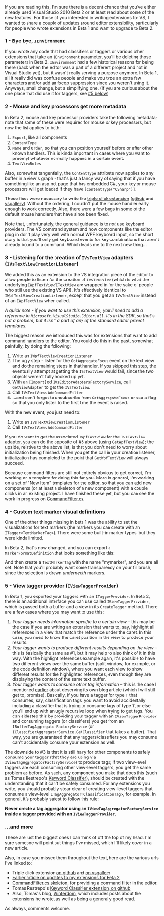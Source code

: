 <!-- What's new for extenders in Beta 2? -->

If you are reading this, I'm sure there is a decent chance that you've either already used Visual Studio 2010 Beta 2 or at least read about some of the new features.  For those of you interested in writing extensions for VS, I wanted to share a couple of updates around editor extensibility, particularly for people who wrote extensions in Beta 1 and want to upgrade to Beta 2.

### 1 - Bye bye, `IEnvironment`
If you wrote any code that had classifiers or taggers or various other extensions that take an `IEnvironment` parameter, you'll be deleting those parameters in Beta 2. `IEnvironment` had a few historical reasons for being there (back when the editor was a part of a different project and not in Visual Studio yet), but it wasn't really serving a purpose anymore.  In Beta 1, all it really did was confuse people and make you type an extra few characters and/or add an fxcop suppression since you weren't using it. Anyways, small change, but a simplifying one.  (If you are curious about the one place that did use it for taggers, see [#5 below](#viewtagger)).

### 2 - Mouse and key processors get more metadata
In Beta 2, mouse and key processor providers take the following metadata; note that some of these were required for mouse *or* key processors, but now the list applies to both:

  1. `Export`, like all components
  1. `ContentType` 
  1. `Name` and `Order`, so that you can position yourself before or after other known handlers.  This is kinda important in cases where you want to preempt whatever normally happens in a certain event.
  1. `TextViewRoles`

Also, somewhat tangentially, the `ContentType` attribute now applies to any buffer in a view's graph - that's just a fancy way of saying that if you have something like an asp.net page that has embedded C#, your key or mouse processors will get loaded if they have `[ContentType("CSharp")]`.

These fixes were necessary to write the [triple click extension][tripleclick] ([github][tcgithub] and [vsgallery][tcvsgallery]).  Without the ordering, I couldn't put the mouse handler early enough to work correctly.  Also, there were a few bugs in some of the default mouse handlers that have since been fixed.

Note that, unfortunately, the general guidance is to *not* use keyboard providers.  The VS command system and how components like the editor plug in don't play very well with normal WPF keyboard input, so the short story is that you'll only get keyboard events for key combinations that aren't already bound to a command.  Which leads me to the next new thing...

### 3 - Listening for the creation of `IVsTextView` adapters (`IVsTextViewCreationListener`)

We added this as an extension to the VS integration piece of the editor to allow people to listen for the creation of `IVsTextView` (which is what the underlying `IWpfTextView`/`ITextView` are wrapped in for the sake of people who still use the existing VS API).  It's effectively identical to `IWpfTextViewCreationListener`, except that you get an `IVsTextView` instead of an `IWpfTextView` when called.

*A quick note - if you want to use this extension, you'll need to add a reference to `Microsoft.VisualStudio.Editor.dll`.  It's in the SDK, so that's not a problem, but it isn't a part of any of the standard editor project templates.*

The biggest reason we introduced this was for extensions that want to add command handlers to the editor.  You could do this in the past, somewhat painfully, by doing the following:

  1. Write an `IWpfTextViewCreationListener`
  1. The ugly step - listen for the `GotAggregateFocus` event on the text view and do the remaining steps in that handler.  If you skipped this step, the eventually attempt at getting the `IVsTextView` would fail, since the two objects weren't fully hooked up yet.
  1. With an `[Import]`ed `IVsEditorAdaptersFactoryService`, call `GetViewAdapter` to get the `IVsTextView`.
  1. Call `IVsTextView.AddCommandFilter`
  1. ...and don't forget to unsubscribe from `GotAggregateFocus` or use a flag so that you only listen to the first time the event is raised.

With the new event, you just need to:

  1. Write an `IVsTextViewCreationListener`
  1. Call `IVsTextView.AddCommandFilter`

If you do want to get the associated `IWpfTextView` for the `IVsTextView` adapter, you can do the opposite of #3 above (using `GetWpfTextView`); the upside, relative to the above list, is that you don't need to worry about initialization being finished.  When you get the call in your creation listener, initialization has completed to the point that `GetWpfTextView` will always succeed.

Because command filters are still not entirely obvious to get correct, I'm working on a template for doing this for you.  More in general, I'm working on a set of "New Item" templates for the editor, so that you can add new components (or at least a skeleton of a new component) with a couple clicks in an existing project.  I have finished these yet, but you can see the work in progress on [CommandFilter.cs][commandfilter].

### 4 - Custom text marker visual definitions

One of the other things missing in beta 1 was the ability to set the visualizations for text markers (the markers you can create with an `ITagger<TextMarkerTag>`).  There were some built-in marker types, but they were kinda limited.

In Beta 2, that's now changed, and you can export a `MarkerFormatDefinition` that looks something like this:

<script src="http://gist.github.com/222177.js"></script>

And then create a `TextMarkerTag` with the name "mymarker", and you are all set.  Note that you'll probably want some transparency on your fill brush, since the selection is drawn *underneath* markers.

<a id="viewtagger"></a>
### 5 - View tagger provider (`IViewTaggerProvider`)

In Beta 1, you exported your taggers with an `ITaggerProvider`.  In Beta 2, there is an additional interface you can use called `IViewTaggerProvider`, which is passed both a buffer and a view in its `CreateTagger` method.  There are a few cases where you may want to use this:

 1. *Your tagger needs information specific to a certain view* &ndash; this may be the case if you are writing an extension that wants to, say, highlight all references in a view that match the reference under the caret.  In this case, you need to know the caret position in the view to produce your results.
 1. *Your tagger wants to produce different results depending on the view* &ndash; this is basically the same as #1, but it may help to also think of it in this way.  With the highlight references example again, it's possible to have two different views over the same buffer (split window, for example, or the code definition window), where you want each view to show different results for the highlighted references, even though they are displaying the content of the same text buffer.
 1. *Your tagger wants to consume other tag information* &ndash; this is the case I mentioned [earlier][beta2updates] about deserving its own blog article (which I will still get to, promise).  Basically, if you have a tagger for type `T` that consumes, say, classification tags, you want to avoid accidentally including a classifier that is trying to consume tags of type `T`, or else you'll end up with an ugly recursive loop when trying to get tags.  You can sidestep this by providing your tagger with an `IViewTaggerProvider` and consuming taggers (or classifiers) you get from an `IBufferTagAggregatorFactoryService` (or `IClassifierAggregatorService.GetClassifier` that takes a buffer).  That way, you are guaranteed that any taggers/classifiers you may consume can't accidentally consume your extension as well.

The downside to #3 is that it is still hairy for other components to safely consume your tagger (that they are using via `IViewTagAggregatorFactoryService`) to produce tags; if two view-level taggers are each consuming other view-level taggers, you get the same problem as before.  As such, any component you make that does this (such as Tomas Restrepo's [Keyword Classifier][keywordclassifier]), should be created with the understanding that it can't be safely consumed.  For any extensions you write, you should probably stear clear of creating view-level taggers that consume a view-level `ITagAggregator<ClassificationTag>`, for example.  In general, it's probably safest to follow this rule:

**Never create a tag aggregator using an `IViewTagAggregatorFactoryService` inside a tagger provided with an `IViewTaggerProvider`.**


### ...and more
These are just the biggest ones I can think of off the top of my head.  I'm sure someone will point out things I've missed, which I'll likely cover in a new article.

Also, in case you missed them throughout the text, here are the various urls I've linked to:

* Triple click extension [on github][tcgithub] and [on vsgallery][tcvsgallery]
* [Earlier article on updates to my extensions for Beta 2][beta2updates]
* [CommandFilter.cs skeleton][commandfilter], for providing a command filter in the editor.
* Tomas Restrepo's [Keyword Classifier extension, on github][keywordclassifier]
* Also, Tomas's blog, [Winterdom][], which includes posts about the extensions he wrote, as well as being a generally good read.

As always, comments welcome.

 [tripleclick]:http://blogs.msdn.com/noahric/archive/2009/10/19/beta-2.aspx
 [tcgithub]:http://github.com/NoahRic/TripleClick
 [tcvsgallery]:http://visualstudiogallery.msdn.microsoft.com/en-us/2bbdc70c-32f7-4b69-8cff-d8190cae0cc7
 [beta2updates]:http://blogs.msdn.com/noahric/archive/2009/10/20/updated-extensions-for-beta-2.aspx
 [commandfilter]:http://github.com/NoahRic/EditorItemTemplates/blob/master/CommandFilter.cs
 [keywordclassifier]:http://github.com/tomasr/KeywordClassifier
 [Winterdom]:http://winterdom.com/
